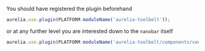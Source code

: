 
You should have registered the plugin beforehand

```js
aurelia.use.plugin(PLATFORM.moduleName('aurelia-toolbelt'));
```
or at any further level you are interested down to the ```nanobar``` itself
```js
aurelia.use.plugin(PLATFORM.moduleName('aurelia-toolbelt/components/vanilla/nanobar'));
```
